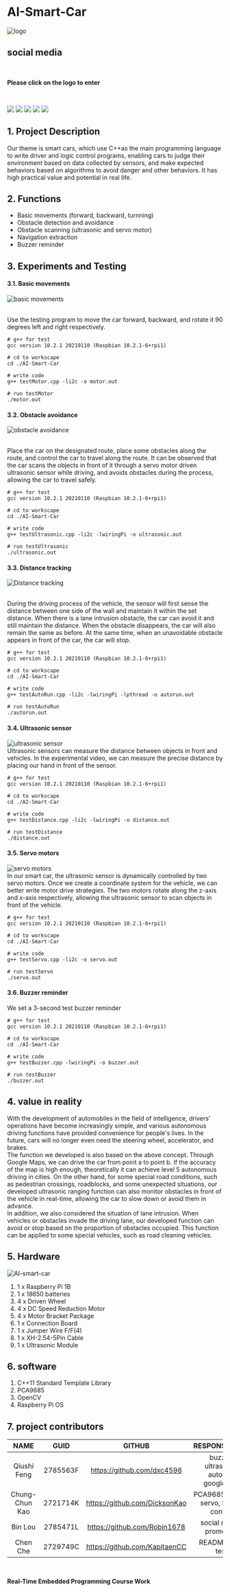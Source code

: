 # AI-Smart-Car
![logo](sample-images/logo.png)

## social media
<br/>
<p align="center">

**Please click on the logo to enter**
</p>
<br/>
<p align="center">

[<img src="https://raw.githubusercontent.com/dxc4598/AI-Smart-Car/Documentation/sample-images/youtube.png">](https://www.youtube.com/@binlou)
[<img src="https://raw.githubusercontent.com/dxc4598/AI-Smart-Car/Documentation/sample-images/tiktok.png">](https://www.tiktok.com/@binlou60?lang=en)
[<img src="https://raw.githubusercontent.com/dxc4598/AI-Smart-Car/Documentation/sample-images/twitter.png">](https://twitter.com/loubin93)
[<img src="https://raw.githubusercontent.com/dxc4598/AI-Smart-Car/Documentation/sample-images/instagram.png">](https://instagram.com/loubin932023?igshid=YmMyMTA2M2Y=)
[<img src="https://raw.githubusercontent.com/dxc4598/AI-Smart-Car/Documentation/sample-images/facebook.png">](https://www.facebook.com/profile.php?id=100091780276237)
</p>

## 1. Project Description
Our theme is smart cars, which use C++as the main programming language to write driver and logic control programs, enabling cars to judge their environment based on data collected by sensors, and make expected behaviors based on algorithms to avoid danger and other behaviors. It has high practical value and potential in real life.

## 2. Functions
- Basic movements (forward, backward, turnning)
- Obstacle detection and avoidance
- Obstacle scanning (ultrasonic and servo motor)
- Navigation extraction
- Buzzer reminder

## 3. Experiments and Testing
#### 3.1. Basic movements
<p align="center">

![basic movements](sample-images/mobility.png)
</p>
<br/>
Use the testing program to move the car forward, backward, and rotate it 90 degrees left and right respectively.

```
# g++ for test
gcc version 10.2.1 20210110 (Raspbian 10.2.1-6+rpi1)

# cd to workscape
cd ./AI-Smart-Car

# write code
g++ testMotor.cpp -li2c -o motor.out

# run testMotor
./motor.out
```

#### 3.2. Obstacle avoidance
<p align="center">
 
![obstacle avoidance](sample-images/obstacle.png)
</p>
<br/>
Place the car on the designated route, place some obstacles along the route, and control the car to travel along the route. It can be observed that the car scans the objects in front of it through a servo motor driven ultrasonic sensor while driving, and avoids obstacles during the process, allowing the car to travel safely.

```
# g++ for test
gcc version 10.2.1 20210110 (Raspbian 10.2.1-6+rpi1)

# cd to workscape
cd ./AI-Smart-Car

# write code
g++ testUltrasonic.cpp -li2c -lwiringPi -o ultrasonic.out

# run testUltrasonic
./ultrasonic.out
```

#### 3.3. Distance tracking
<p align="center">

![Distance tracking](sample-images/distance.png)
</p>
<br/>
During the driving process of the vehicle, the sensor will first sense the distance between one side of the wall and maintain it within the set distance. When there is a lane intrusion obstacle, the car can avoid it and still maintain the distance. When the obstacle disappears, the car will also remain the same as before. At the same time, when an unavoidable obstacle appears in front of the car, the car will stop.

```
# g++ for test
gcc version 10.2.1 20210110 (Raspbian 10.2.1-6+rpi1)

# cd to workscape
cd ./AI-Smart-Car

# write code
g++ testAutoRun.cpp -li2c -lwiringPi -lpthread -o autorun.out

# run testAutoRun
./autorun.out
```

#### 3.4. Ultrasonic sensor
<p align="center">

![ultrasonic sensor](sample-images/ultrasonic.png)
<br/>
Ultrasonic sensors can measure the distance between objects in front and vehicles. In the experimental video, we can measure the precise distance by placing our hand in front of the sensor.

```
# g++ for test
gcc version 10.2.1 20210110 (Raspbian 10.2.1-6+rpi1)

# cd to workscape
cd ./AI-Smart-Car

# write code
g++ testDistance.cpp -li2c -lwiringPi -o distance.out

# run testDistance
./distance.out
```

#### 3.5. Servo motors
<p align="center">

![servo motors](sample-images/servo.png)
<br/>
In our smart car, the ultrasonic sensor is dynamically controlled by two servo motors. Once we create a coordinate system for the vehicle, we can better write motor drive strategies. The two motors rotate along the z-axis and x-axis respectively, allowing the ultrasonic sensor to scan objects in front of the vehicle.

```
# g++ for test
gcc version 10.2.1 20210110 (Raspbian 10.2.1-6+rpi1)

# cd to workscape
cd ./AI-Smart-Car

# write code
g++ testServo.cpp -li2c -o servo.out

# run testServo
./servo.out
```

#### 3.6. Buzzer reminder
We set a 3-second test buzzer reminder

```
# g++ for test
gcc version 10.2.1 20210110 (Raspbian 10.2.1-6+rpi1)

# cd to workscape
cd ./AI-Smart-Car

# write code
g++ testBuzzer.cpp -lwiringPi -o buzzer.out

# run testBuzzer
./buzzer.out
```

## 4. value in reality
With the development of automobiles in the field of intelligence, drivers' operations have become increasingly simple, and various autonomous driving functions have provided convenience for people's lives. In the future, cars will no longer even need the steering wheel, accelerator, and brakes. 
<br/>
The function we developed is also based on the above concept. Through Google Maps, we can drive the car from point a to point b. If the accuracy of the map is high enough, theoretically it can achieve level 5 autonomous driving in cities. On the other hand, for some special road conditions, such as pedestrian crossings, roadblocks, and some unexpected situations, our developed ultrasonic ranging function can also monitor obstacles in front of the vehicle in real-time, allowing the car to slow down or avoid them in advance. 
<br/>
In addition, we also considered the situation of lane intrusion. When vehicles or obstacles invade the driving lane, our developed function can avoid or stop based on the proportion of obstacles occupied. This function can be applied to some special vehicles, such as road cleaning vehicles.

## 5. Hardware
![AI-smart-car](sample-images/Sample_car.jpg)
1. 1 x Raspberry Pi 1B
2. 1 x 18650 batteries
3. 4 x Driven Wheel
4. 4 x DC Speed Reduction Motor
5. 4 x Motor Bracket Package
6. 1 x Connection Board
7. 1 x Jumper Wire F/F(4)
8. 1 x XH-2.54-5Pin Cable
9. 1 x Ultrasonic Module

## 6. software
1. C++11 Standard Template Library
2. PCA9685
3. OpenCV
4. Raspberry Pi OS

## 7. project contributors
| NAME | GUID | GITHUB | RESPONSIBILITY |
| :----: | :----: | :----: | :----: |
| Qiushi Feng | 2785563F | https://github.com/dxc4598 | buzzer, ultrasonic, autorun, googlemap |
| Chung-Chun Kao | 2721714K | https://github.com/DicksonKao | PCA9685, motor, servo, thread control |
| Bin Lou | 2785471L | https://github.com/Robin1678 | social media, promotion |
| Chen Che | 2729749C | https://github.com/KapitaenCC | README, Unit test |
<br/>

**Real-Time Embedded Programming Course Work**

